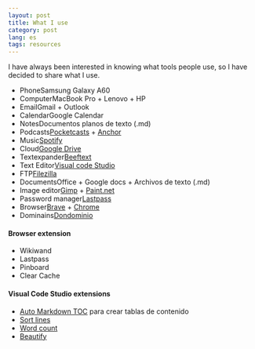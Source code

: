 ```yaml
---
layout: post
title: What I use
category: post
lang: es
tags: resources
---
```


<p>I have always been interested in knowing what tools people use, so I have decided to share what I use.</p>

<ul class="items">
<li><span>Phone</span>Samsung Galaxy A60</li>
<li><span>Computer</span>MacBook Pro + Lenovo + HP</li>
<li><span>Email</span>Gmail + Outlook</li>
<li><span>Calendar</span>Google Calendar</li>
<li><span>Notes</span>Documentos planos de texto (.md)</li>
<li><span>Podcasts</span><a href="https://play.pocketcasts.com/">Pocketcasts</a> + <a href="https://anchor.fm">Anchor</a></li>
<li><span>Music</span><a href="https://www.spotify.com/es/">Spotify</a></li>
<li><span>Cloud</span><a href="https://drive.google.com/">Google Drive</a></li>
<li><span>Textexpander</span><a href="https://beeftext.org/">Beeftext</a></li>
<li><span>Text Editor</span><a href="https://code.visualstudio.com/">Visual code Studio</a></li>
<li><span>FTP</span><a href="https://filezilla-project.org/">Filezilla</a></li>
<li><span>Documents</span>Office + Google docs + Archivos de texto (.md)</li>
<li><span>Image editor</span><a href="https://www.gimp.org/">Gimp</a> + <a href="https://www.getpaint.net/">Paint.net</a></li>
<li><span>Password manager</span><a href="https://www.lastpass.com/">Lastpass</a></li>
<li><span>Browser</span><a href="https://www.brave.com/">Brave</a> + <a href="https://www.google.com/intl/es_es/chrome/">Chrome</a></li>
<li><span>Dominains</span><a href="https://www.dondominio.com/">Dondominio</a></li>
</ul>

<h4>Browser extension</h4>

<ul class="items">
<li>Wikiwand</li>
<li>Lastpass</li>
<li>Pinboard</li>
<li>Clear Cache</li>
</ul>

<h4>Visual Code Studio extensions</h4>

<ul class="items">
<li><a href="https://marketplace.visualstudio.com/items?itemName=huntertran.auto-markdown-toc">Auto Markdown TOC</a> para crear tablas de contenido</li>
<li><a href="https://marketplace.visualstudio.com/items?itemName=Tyriar.sort-lines">Sort lines</a></li>
<li><a href="https://marketplace.visualstudio.com/items?itemName=ms-vscode.wordcount">Word count</a></li>
<li><a href="https://marketplace.visualstudio.com/items?itemName=HookyQR.beautify">Beautify</a></li>
</ul>




